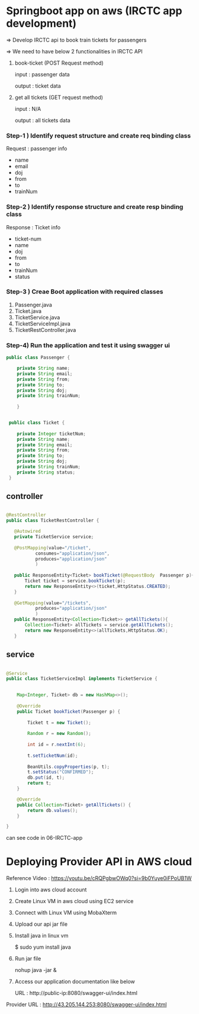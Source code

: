# Springboot app on aws (IRCTC app  development)

=> Develop IRCTC api to book train tickets for passengers

=> We need to have below 2 functionalities in IRCTC API

1) book-ticket   (POST Request method)

	input : passenger data

	output : ticket data

2) get all tickets (GET request method)

	input : N/A

	output : all tickets data

 


### Step-1 ) Identify request structure and create req binding class

Request : passenger info

- name
- email
- doj
- from
- to
- trainNum

### Step-2 ) Identify response structure and create resp binding class

Response : Ticket info

 - ticket-num
- name
- doj
- from
- to
- trainNum
- status


### Step-3 ) Creae Boot application with required classes

1) Passenger.java
2) Ticket.java
3) TicketService.java
4) TicketServiceImpl.java
5) TicketRestController.java


### Step-4) Run the application and test it using swagger ui
   
```java
public class Passenger {

	private String name;
	private String email;
	private String from;
	private String to;
	private String doj;
	private String trainNum;
    
    }


 public class Ticket {
	
	private Integer ticketNum;
	private String name;
	private String email;
	private String from;
	private String to;
	private String doj;
	private String trainNum;
	private String status;
 }   
```
 ## controller

 ```java

@RestController
public class TicketRestController {

	@Autowired
	private TicketService service;
	
	@PostMapping(value="/ticket",
			consumes="application/json",
			produces="application/json"
			)
	
	public ResponseEntity<Ticket> bookTicket(@RequestBody  Passenger p){
		Ticket ticket = service.bookTicket(p);
		return new ResponseEntity<>(ticket,HttpStatus.CREATED);
	}
	
	@GetMapping(value="/tickets",
			produces="application/json"
			)
	public ResponseEntity<Collection<Ticket>> getAllTickets(){
		Collection<Ticket> allTickets = service.getAllTickets();
		return new ResponseEntity<>(allTickets,HttpStatus.OK);
	}
 ```
 ## service
```java

@Service
public class TicketServiceImpl implements TicketService {

	
	Map<Integer, Ticket> db = new HashMap<>();
	
	@Override
	public Ticket bookTicket(Passenger p) {
		
		Ticket t = new Ticket();
		
		Random r = new Random();
		
		int id = r.nextInt(6);
		
		t.setTicketNum(id);
		
		BeanUtils.copyProperties(p, t);
		t.setStatus("CONFIRMED");
		db.put(id, t);
		return t;
	}

	@Override
	public Collection<Ticket> getAllTickets() {
		return db.values();
	}

}

```
can see code in 06-IRCTC-app

# Deploying Provider API in AWS cloud


Reference Video : https://youtu.be/cRQPgbwOWq0?si=9b0Yuye0iFPoUB1W

1) Login into aws cloud account

2) Create Linux VM in aws cloud using EC2 service

3) Connect with Linux VM using MobaXterm

4) Upload our api jar file

5) Install java in linux vm

	$ sudo yum install java

6) Run jar file

	nohup java -jar <jarfile>	&

7) Access our application documentation like below

	URL : http://public-ip:8080/swagger-ui/index.html


Provider URL : http://43.205.144.253:8080/swagger-ui/index.html

  